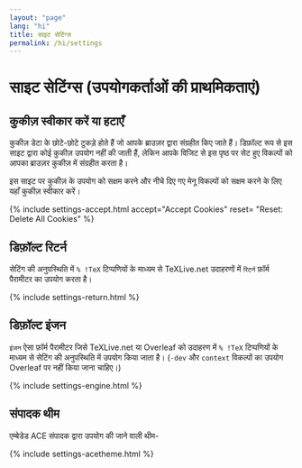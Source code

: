 ```yaml
---
layout: "page"
lang: "hi"
title: साइट सेटिंग्स
permalink: /hi/settings
---
```

# साइट सेटिंग्स (उपयोगकर्ताओं की प्राथमिकताएं)

## कुकीज़ स्वीकार करें या हटाएँ

कुकीज़ डेटा के छोटे-छोटे टुकड़े होते हैं जो आपके ब्राउज़र द्वारा संग्रहीत किए जाते हैं।
डिफ़ॉल्ट रूप से इस साइट द्वारा कोई कुकीज़ उपयोग नहीं की जाती हैं, लेकिन आपके विजिट से इस पृष्ठ पर सेट हुए विकल्पों को आपका ब्राउज़र कुकीज़ में संग्रहीत करता है।

इस साइट पर कुकीज़ के उपयोग को सक्षम करने और नीचे दिए गए मेनू विकल्पों को सक्षम करने के लिए यहाँ कुकीज़ स्वीकार करें।

{% include settings-accept.html 
   accept="Accept Cookies"
   reset= "Reset: Delete All Cookies"
%}


## डिफ़ॉल्ट रिटर्न
सेटिंग की अनुपस्थिति में `% !TeX` टिप्पणियों के माध्यम से TeXLive.net उदाहरणों में `रिटर्न` फ़ॉर्म पैरामीटर का उपयोग करता है।

{% include settings-return.html %}



## डिफ़ॉल्ट इंजन
`इंजन` ऐसा फ़ॉर्म पैरामीटर जिसे TeXLive.net या Overleaf को उदाहरण में `% !TeX` टिप्पणियों के माध्यम से सेटिंग की अनुपस्थिति में उपयोग किया जाता है। (`-dev` और `context` विकल्पों का उपयोग Overleaf पर नहीं किया जाना चाहिए।)

{% include settings-engine.html %}



## संपादक थीम
एम्बेडेड ACE संपादक द्वारा उपयोग की जाने वाली थीम-

{% include settings-acetheme.html %}

